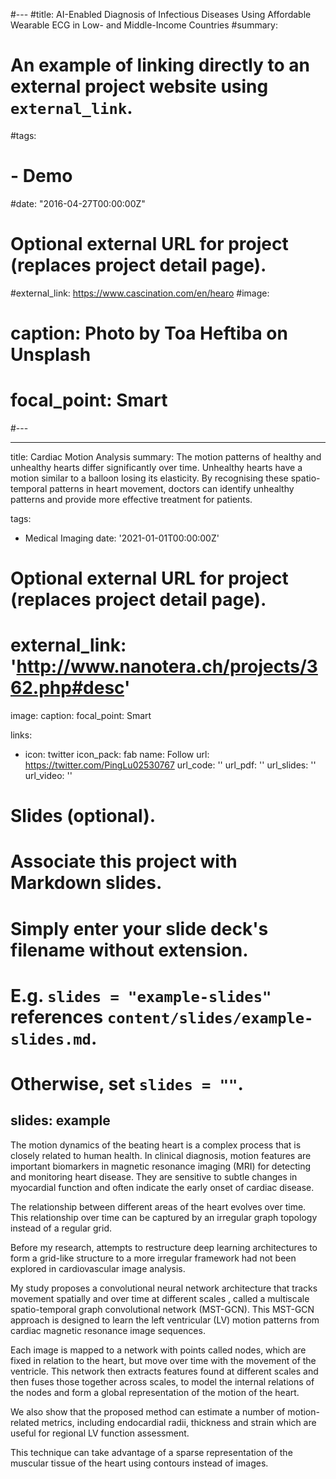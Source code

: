 #---
#title: AI-Enabled Diagnosis of Infectious Diseases Using Affordable Wearable ECG in Low- and Middle-Income Countries
#summary: 

#  An example of linking directly to an external project website using `external_link`.
#tags:
#  - Demo
#date: "2016-04-27T00:00:00Z"

# Optional external URL for project (replaces project detail page).
#external_link: https://www.cascination.com/en/hearo
#image:
#  caption: Photo by Toa Heftiba on Unsplash
#  focal_point: Smart
#---

---
title: Cardiac Motion Analysis
summary: The motion patterns of healthy and unhealthy hearts differ significantly over time. Unhealthy hearts have a motion similar to a balloon losing its elasticity. By recognising these spatio-temporal patterns in heart movement, doctors can identify unhealthy patterns and provide more effective treatment for patients.

tags:
  - Medical Imaging
date: '2021-01-01T00:00:00Z'

# Optional external URL for project (replaces project detail page). 
# external_link: 'http://www.nanotera.ch/projects/362.php#desc'

image:
  caption: 
  focal_point: Smart

links:
  - icon: twitter
    icon_pack: fab
    name: Follow
    url: https://twitter.com/PingLu02530767
url_code: ''
url_pdf: ''
url_slides: ''
url_video: ''

# Slides (optional).
#   Associate this project with Markdown slides.
#   Simply enter your slide deck's filename without extension.
#   E.g. `slides = "example-slides"` references `content/slides/example-slides.md`.
#   Otherwise, set `slides = ""`.
slides: example
---

The motion dynamics of the beating heart is a complex process that is closely related to human health. In clinical diagnosis, motion features are important biomarkers in magnetic resonance imaging (MRI) for detecting and monitoring heart disease. They are sensitive to subtle changes in myocardial function and often indicate the early onset of cardiac disease.

The relationship between different areas of the heart evolves over time. This relationship over time can be captured by an irregular graph topology instead of a regular grid.

Before my research, attempts to restructure deep learning architectures to form  a grid-like structure to a more irregular framework had not been explored in cardiovascular image analysis.

My study proposes a convolutional neural network architecture that tracks movement spatially and over time at different scales , called a multiscale spatio-temporal graph convolutional network (MST-GCN). This MST-GCN approach is designed to learn the left ventricular (LV) motion patterns from cardiac magnetic resonance image sequences.

Each image is mapped to a network with points called nodes, which are fixed in relation to the heart, but move over time with the movement of the ventricle. This network then extracts features found at different scales and then fuses those together across scales, to model the internal relations of the nodes and form a global representation of the motion of the heart.

We also show that the proposed method can estimate a number of motion-related metrics, including endocardial radii, thickness and strain which are useful for regional LV function assessment.

This technique can take advantage of a sparse representation of the muscular tissue of the heart using contours instead of images.
